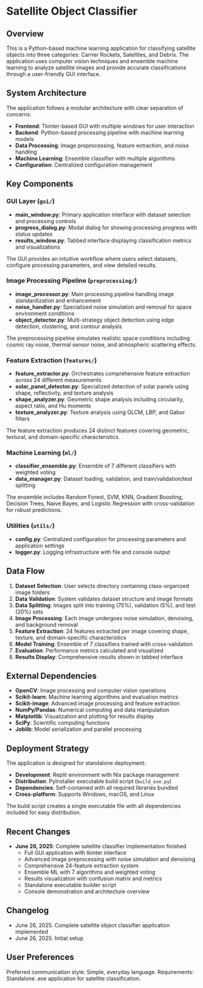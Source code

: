 # Satellite Object Classifier

## Overview

This is a Python-based machine learning application for classifying satellite objects into three categories: Carrier Rockets, Satellites, and Debris. The application uses computer vision techniques and ensemble machine learning to analyze satellite images and provide accurate classifications through a user-friendly GUI interface.

## System Architecture

The application follows a modular architecture with clear separation of concerns:

- **Frontend**: Tkinter-based GUI with multiple windows for user interaction
- **Backend**: Python-based processing pipeline with machine learning models
- **Data Processing**: Image preprocessing, feature extraction, and noise handling
- **Machine Learning**: Ensemble classifier with multiple algorithms
- **Configuration**: Centralized configuration management

## Key Components

### GUI Layer (`gui/`)
- **main_window.py**: Primary application interface with dataset selection and processing controls
- **progress_dialog.py**: Modal dialog for showing processing progress with status updates
- **results_window.py**: Tabbed interface displaying classification metrics and visualizations

The GUI provides an intuitive workflow where users select datasets, configure processing parameters, and view detailed results.

### Image Processing Pipeline (`preprocessing/`)
- **image_processor.py**: Main processing pipeline handling image standardization and enhancement
- **noise_handler.py**: Specialized noise simulation and removal for space environment conditions
- **object_detector.py**: Multi-strategy object detection using edge detection, clustering, and contour analysis

The preprocessing pipeline simulates realistic space conditions including cosmic ray noise, thermal sensor noise, and atmospheric scattering effects.

### Feature Extraction (`features/`)
- **feature_extractor.py**: Orchestrates comprehensive feature extraction across 24 different measurements
- **solar_panel_detector.py**: Specialized detection of solar panels using shape, reflectivity, and texture analysis
- **shape_analyzer.py**: Geometric shape analysis including circularity, aspect ratio, and Hu moments
- **texture_analyzer.py**: Texture analysis using GLCM, LBP, and Gabor filters

The feature extraction produces 24 distinct features covering geometric, textural, and domain-specific characteristics.

### Machine Learning (`ml/`)
- **classifier_ensemble.py**: Ensemble of 7 different classifiers with weighted voting
- **data_manager.py**: Dataset loading, validation, and train/validation/test splitting

The ensemble includes Random Forest, SVM, KNN, Gradient Boosting, Decision Trees, Naive Bayes, and Logistic Regression with cross-validation for robust predictions.

### Utilities (`utils/`)
- **config.py**: Centralized configuration for processing parameters and application settings
- **logger.py**: Logging infrastructure with file and console output

## Data Flow

1. **Dataset Selection**: User selects directory containing class-organized image folders
2. **Data Validation**: System validates dataset structure and image formats
3. **Data Splitting**: Images split into training (75%), validation (5%), and test (20%) sets
4. **Image Processing**: Each image undergoes noise simulation, denoising, and background removal
5. **Feature Extraction**: 24 features extracted per image covering shape, texture, and domain-specific characteristics
6. **Model Training**: Ensemble of 7 classifiers trained with cross-validation
7. **Evaluation**: Performance metrics calculated and visualized
8. **Results Display**: Comprehensive results shown in tabbed interface

## External Dependencies

- **OpenCV**: Image processing and computer vision operations
- **Scikit-learn**: Machine learning algorithms and evaluation metrics
- **Scikit-image**: Advanced image processing and feature extraction
- **NumPy/Pandas**: Numerical computing and data manipulation
- **Matplotlib**: Visualization and plotting for results display
- **SciPy**: Scientific computing functions
- **Joblib**: Model serialization and parallel processing

## Deployment Strategy

The application is designed for standalone deployment:

- **Development**: Replit environment with Nix package management
- **Distribution**: PyInstaller executable build script (`build_exe.py`)
- **Dependencies**: Self-contained with all required libraries bundled
- **Cross-platform**: Supports Windows, macOS, and Linux

The build script creates a single executable file with all dependencies included for easy distribution.

## Recent Changes

- **June 26, 2025**: Complete satellite classifier implementation finished
  - Full GUI application with tkinter interface
  - Advanced image preprocessing with noise simulation and denoising
  - Comprehensive 24-feature extraction system
  - Ensemble ML with 7 algorithms and weighted voting
  - Results visualization with confusion matrix and metrics
  - Standalone executable builder script
  - Console demonstration and architecture overview

## Changelog

- June 26, 2025. Complete satellite object classifier application implemented
- June 26, 2025. Initial setup

## User Preferences

Preferred communication style: Simple, everyday language.
Requirements: Standalone .exe application for satellite classification.